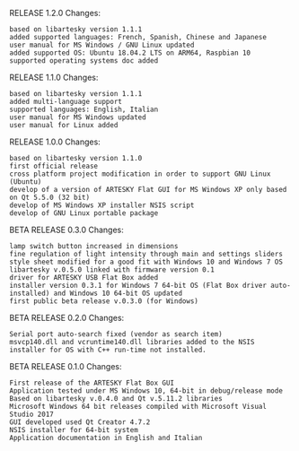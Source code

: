 RELEASE 1.2.0
Changes:

    based on libartesky version 1.1.1
	added supported languages: French, Spanish, Chinese and Japanese
	user manual for MS Windows / GNU Linux updated
	added supported OS: Ubuntu 18.04.2 LTS on ARM64, Raspbian 10
	supported operating systems doc added

RELEASE 1.1.0
Changes:

    based on libartesky version 1.1.1
    added multi-language support
    supported languages: English, Italian
    user manual for MS Windows updated
    user manual for Linux added

RELEASE 1.0.0
Changes:

    based on libartesky version 1.1.0
    first official release
    cross platform project modification in order to support GNU Linux (Ubuntu)
    develop of a version of ARTESKY Flat GUI for MS Windows XP only based on Qt 5.5.0 (32 bit)
    develop of MS Windows XP installer NSIS script
    develop of GNU Linux portable package

BETA RELEASE 0.3.0
Changes:

    lamp switch button increased in dimensions
    fine regulation of light intensity through main and settings sliders
    style sheet modified for a good fit with Windows 10 and Windows 7 OS
    libartesky v.0.5.0 linked with firmware version 0.1
    driver for ARTESKY USB Flat Box added
    installer version 0.3.1 for Windows 7 64-bit OS (Flat Box driver auto-installed) and Windows 10 64-bit OS updated
    first public beta release v.0.3.0 (for Windows)

BETA RELEASE 0.2.0
Changes:

    Serial port auto-search fixed (vendor as search item)
    msvcp140.dll and vcruntime140.dll libraries added to the NSIS installer for OS with C++ run-time not installed.

BETA RELEASE 0.1.0
Changes:

    First release of the ARTESKY Flat Box GUI
    Application tested under MS Windows 10, 64-bit in debug/release mode
    Based on libartesky v.0.4.0 and Qt v.5.11.2 libraries
    Microsoft Windows 64 bit releases compiled with Microsoft Visual Studio 2017
    GUI developed used Qt Creator 4.7.2
    NSIS installer for 64-bit system
    Application documentation in English and Italian
